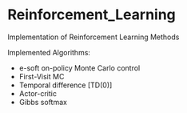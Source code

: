 # Reinforcement_Learning
Implementation of Reinforcement Learning Methods

Implemented Algorithms: 
+ e-soft on-policy Monte Carlo control
+ First-Visit MC
+ Temporal difference [TD(0)]
+ Actor-critic 
+ Gibbs softmax
